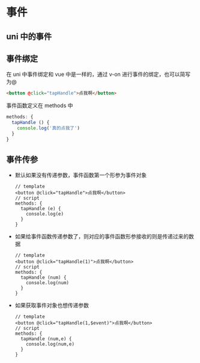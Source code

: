 # 事件

## uni 中的事件

## 事件绑定

在 uni 中事件绑定和 vue 中是一样的，通过 v-on 进行事件的绑定，也可以简写为@

```html
<button @click="tapHandle">点我啊</button>
```

事件函数定义在 methods 中

```js
methods: {
  tapHandle () {
    console.log('真的点我了')
  }
}
```

## 事件传参

- 默认如果没有传递参数，事件函数第一个形参为事件对象

  ```
  // template
  <button @click="tapHandle">点我啊</button>
  // script
  methods: {
    tapHandle (e) {
      console.log(e)
    }
  }
  ```

- 如果给事件函数传递参数了，则对应的事件函数形参接收的则是传递过来的数据

  ```
  // template
  <button @click="tapHandle(1)">点我啊</button>
  // script
  methods: {
    tapHandle (num) {
      console.log(num)
    }
  }
  ```

- 如果获取事件对象也想传递参数

  ```
  // template
  <button @click="tapHandle(1,$event)">点我啊</button>
  // script
  methods: {
    tapHandle (num,e) {
      console.log(num,e)
    }
  }
  ```
